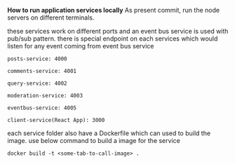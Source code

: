 **How to run application services locally**
As present commit, run the node servers on different terminals.

these services work on different ports and an event bus service is used with pub/sub pattern. there is special endpoint on each services which would listen for any event coming from event bus service

```
posts-service: 4000
```

```
comments-service: 4001
```

```
query-service: 4002
```

```
moderation-service: 4003
```

```
eventbus-service: 4005
```

```
client-service(React App): 3000
```

each service folder also have a Dockerfile which can used to build the image. use below command to build a image for the service
```
docker build -t <some-tab-to-call-image> .
```

